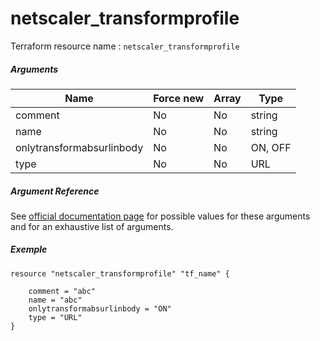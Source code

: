 # netscaler_transformprofile

Terraform resource name : ```netscaler_transformprofile```

##### Arguments

| Name | Force new | Array | Type |
|----|----|----|----|
|comment|No|No|string|
|name|No|No|string|
|onlytransformabsurlinbody|No|No|ON, OFF|
|type|No|No|URL|

##### Argument Reference

See [official documentation page](https://developer-docs.citrix.com/projects/netscaler-nitro-api/en/11.0/configuration/transform/transformprofile/transformprofile/) for possible values for these arguments and for an exhaustive list of arguments.

##### Exemple

```
resource "netscaler_transformprofile" "tf_name" {

    comment = "abc"
    name = "abc"
    onlytransformabsurlinbody = "ON"
    type = "URL"
}
```

